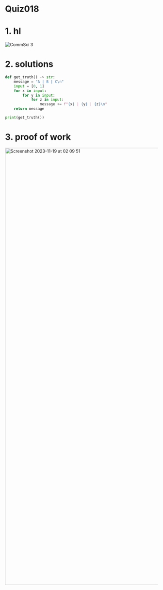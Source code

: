 # Quiz018


# 1. hl

![CommSci 3](https://github.com/Rokyyz/unit2/assets/134658259/4c717986-e1d4-4f34-a433-1468d4f0454f)


# 2. solutions


```.py
def get_truth() -> str:
    message = "A | B | C\n"
    input = [0, 1]
    for x in input:
        for y in input:
            for z in input:
                message += f"{x} | {y} | {z}\n"
    return message

print(get_truth())


```
# 3. proof of work
<img width="1440" alt="Screenshot 2023-11-19 at 02 09 51" src="https://github.com/Rokyyz/unit2/assets/134658259/1a800bc2-d49d-4904-aa18-fe11db2f4b9e">
